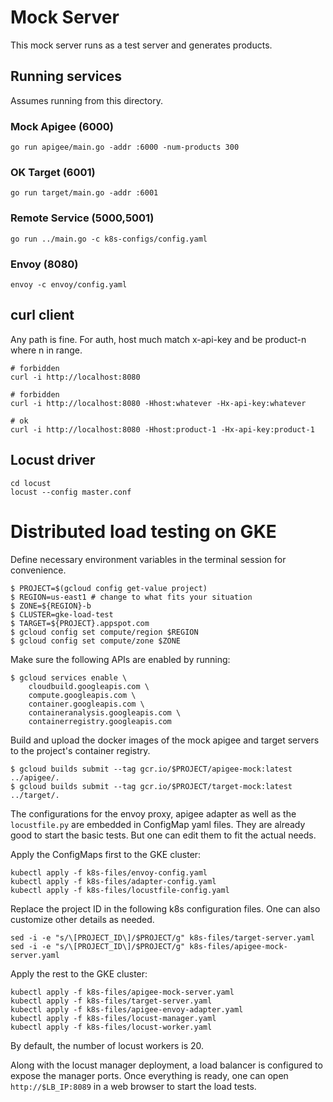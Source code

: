 # Mock Server

This mock server runs as a test server and generates products.

## Running services

Assumes running from this directory.

### Mock Apigee (6000)

    go run apigee/main.go -addr :6000 -num-products 300

### OK Target (6001)

    go run target/main.go -addr :6001

### Remote Service (5000,5001)

    go run ../main.go -c k8s-configs/config.yaml

### Envoy (8080)

    envoy -c envoy/config.yaml

## curl client

Any path is fine.
For auth, host much match x-api-key and be product-n where n in range.

    # forbidden
    curl -i http://localhost:8080

    # forbidden
    curl -i http://localhost:8080 -Hhost:whatever -Hx-api-key:whatever

    # ok
    curl -i http://localhost:8080 -Hhost:product-1 -Hx-api-key:product-1

## Locust driver

    cd locust
    locust --config master.conf

# Distributed load testing on GKE

Define necessary environment variables in the terminal session for convenience.
```
$ PROJECT=$(gcloud config get-value project)
$ REGION=us-east1 # change to what fits your situation
$ ZONE=${REGION}-b
$ CLUSTER=gke-load-test
$ TARGET=${PROJECT}.appspot.com
$ gcloud config set compute/region $REGION 
$ gcloud config set compute/zone $ZONE
```

Make sure the following APIs are enabled by running:
```
$ gcloud services enable \
    cloudbuild.googleapis.com \
    compute.googleapis.com \
    container.googleapis.com \
    containeranalysis.googleapis.com \
    containerregistry.googleapis.com 
```

Build and upload the docker images of the mock apigee and target servers to the project's container registry.
```
$ gcloud builds submit --tag gcr.io/$PROJECT/apigee-mock:latest ../apigee/.
$ gcloud builds submit --tag gcr.io/$PROJECT/target-mock:latest ../target/.
```

The configurations for the envoy proxy, apigee adapter as well as the `locustfile.py` are embedded in ConfigMap yaml files. They are already good to start the basic tests. But one can edit them to fit the actual needs.

Apply the ConfigMaps first to the GKE cluster:
```
kubectl apply -f k8s-files/envoy-config.yaml
kubectl apply -f k8s-files/adapter-config.yaml
kubectl apply -f k8s-files/locustfile-config.yaml
```

Replace the project ID in the following k8s configuration files. One can also customize other details as needed.
```
sed -i -e "s/\[PROJECT_ID\]/$PROJECT/g" k8s-files/target-server.yaml
sed -i -e "s/\[PROJECT_ID\]/$PROJECT/g" k8s-files/apigee-mock-server.yaml
```

Apply the rest to the GKE cluster:
```
kubectl apply -f k8s-files/apigee-mock-server.yaml
kubectl apply -f k8s-files/target-server.yaml
kubectl apply -f k8s-files/apigee-envoy-adapter.yaml
kubectl apply -f k8s-files/locust-manager.yaml
kubectl apply -f k8s-files/locust-worker.yaml
```

By default, the number of locust workers is 20.

Along with the locust manager deployment, a load balancer is configured to expose the manager ports. Once everything is ready, one can open `http://$LB_IP:8089` in a web browser to start the load tests.